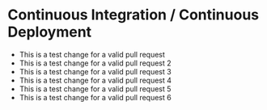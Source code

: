 # Continuous Integration / Continuous Deployment

- This is a test change for a valid pull request
- This is a test change for a valid pull request 2
- This is a test change for a valid pull request 3
- This is a test change for a valid pull request 4
- This is a test change for a valid pull request 5
- This is a test change for a valid pull request 6
